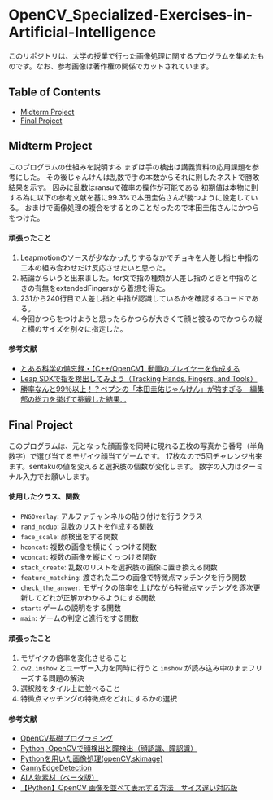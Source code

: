 # OpenCV_Specialized-Exercises-in-Artificial-Intelligence

このリポジトリは、大学の授業で行った画像処理に関するプログラムを集めたものです。なお、参考画像は著作権の関係でカットされています。

## Table of Contents

- [Midterm Project](#MidtermProject)
- [Final Project](#FinalProject)

## Midterm Project

このプログラムの仕組みを説明する
まずは手の検出は講義資料の応用課題を参考にした。
その後じゃんけんは乱数で手の本数からそれに則したネストで勝敗結果を示す。
因みに乱数はransuで確率の操作が可能である
初期値は本物に則する為に以下の参考文献を基に99.3%で本田圭佑さんが勝つように設定している。
おまけで画像処理の複合をするとのことだったので本田圭佑さんにかつらをつけた。
#### 頑張ったこと

1. Leapmotionのソースが少なかったりするなかでチョキを人差し指と中指の二本の組み合わせだけ反応させたいと思った。
2. 結論からいうと出来ました。for文で指の種類が人差し指のときと中指のときの有無をextendedFingersから着想を得た。
3.  231から240行目で人差し指と中指が認識しているかを確認するコードである。
4. 今回かつらをつけようと思ったらかつらが大きくて顔と被るのでかつらの縦と横のサイズを別々に指定した。
#### 参考文献

- [とある科学の備忘録・【C++/OpenCV】動画のプレイヤーを作成する](https://shizenkarasuzon.hatenablog.com/entry/2020/03/21/000437)
- [Leap SDKで指を検出してみよう（Tracking Hands, Fingers, and Tools）](https://www.buildinsider.net/small/leapmotioncpp/002)
- [勝率なんと99％以上！？ペプシの「本田圭佑じゃんけん」が強すぎる　編集部の総力を挙げて挑戦した結果...](https://www.j-cast.com/2019/04/17355553.html?p=all)



## Final Project
このプログラムは、元となった顔画像を同時に現れる五枚の写真から番号（半角数字）で選び当てるモザイク顔当てゲームです。
17枚なので5回チャレンジ出来ます。sentakuの値を変えると選択肢の個数が変化します。
数字の入力はターミナル入力でお願いします。
#### 使用したクラス、関数

- `PNGOverlay`: アルファチャンネルの貼り付けを行うクラス
- `rand_nodup`: 乱数のリストを作成する関数
- `face_scale`: 顔検出をする関数
- `hconcat`: 複数の画像を横にくっつける関数
- `vconcat`: 複数の画像を縦にくっつける関数
- `stack_create`: 乱数のリストを選択肢の画像に置き換える関数
- `feature_matching`: 渡された二つの画像で特微点マッチングを行う関数
- `check_the_answer`: モザイクの倍率を上げながら特微点マッチングを逐次更新してどれが正解かわかるようにする関数
- `start`: ゲームの説明をする関数
- `main`: ゲームの判定と進行をする関数

#### 頑張ったこと

1. モザイクの倍率を変化させること
2. `cv2.imshow` とユーザー入力を同時に行うと `imshow` が読み込み中のままフリーズする問題の解決
3. 選択肢をタイル上に並べること
4. 特微点マッチングの特微点をどれにするかの選択

#### 参考文献

- [OpenCV基礎プログラミング](https://jellyware.jp/aicorex/contents/out_c04_opencv.html)
- [Python, OpenCVで顔検出と瞳検出（顔認識、瞳認識）](https://note.nkmk.me/python-opencv-face-detection-haar-cascade/)
- [Pythonを用いた画像処理(openCV,skimage)](https://qiita.com/taka_baya/items/453e429b466ffaa702c9)
- [CannyEdgeDetection](https://github.com/kotai2003/CannyEdgeDetection/tree/master/t_module)
- [AI人物素材（ベータ版）](https://www.photo-ac.com/main/genface)
- [【Python】OpenCV 画像を並べて表示する方法　サイズ違い対応版](https://small-onigiri.com/program-220626/)
